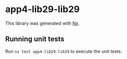 # app4-lib29-lib29

This library was generated with [Nx](https://nx.dev).

## Running unit tests

Run `nx test app4-lib29-lib29` to execute the unit tests.
